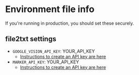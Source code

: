 # Environment file info

If you're running in production, you should set these securely.

## file2txt settings

* `GOOGLE_VISION_API_KEY`: YOUR_API_KEY
	* [Instructions to create an API key are here](https://github.com/muchdogesec/file2txt?tab=readme-ov-file#optional-add-googles-cloud-vision-api-key)
* `MARKER_API_KEY`: YOUR_API_KEY
	* [Instructions to create an API key are here](https://github.com/muchdogesec/file2txt?tab=readme-ov-file#optional-add-marker-api-key)